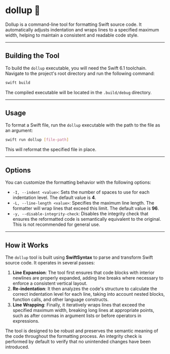 # dollup 🎀

Dollup is a command-line tool for formatting Swift source code. It automatically adjusts indentation and wraps lines to a specified maximum width, helping to maintain a consistent and readable code style.

-----

## Building the Tool

To build the `dollup` executable, you will need the Swift 6.1 toolchain. Navigate to the project's root directory and run the following command:

```bash
swift build
```

The compiled executable will be located in the `.build/debug` directory.

-----

## Usage

To format a Swift file, run the `dollup` executable with the path to the file as an argument:

```bash
swift run dollup [file-path]
```

This will reformat the specified file in place.

-----

## Options

You can customize the formatting behavior with the following options:

  * `-I, --indent <value>`: Sets the number of spaces to use for each indentation level. The default value is **4**.
  * `-L, --line-length <value>`: Specifies the maximum line length. The formatter will wrap lines that exceed this limit. The default value is **96**.
  * `-y, --disable-integrity-check`: Disables the integrity check that ensures the reformatted code is semantically equivalent to the original. This is not recommended for general use.

-----

## How it Works

The `dollup` tool is built using **SwiftSyntax** to parse and transform Swift source code. It operates in several passes:

1.  **Line Expansion**: The tool first ensures that code blocks with interior newlines are properly expanded, adding line breaks where necessary to enforce a consistent vertical layout.
2.  **Re-indentation**: It then analyzes the code's structure to calculate the correct indentation level for each line, taking into account nested blocks, function calls, and other language constructs.
3.  **Line Wrapping**: Finally, it iteratively wraps lines that exceed the specified maximum width, breaking long lines at appropriate points, such as after commas in argument lists or before operators in expressions.

The tool is designed to be robust and preserves the semantic meaning of the code throughout the formatting process. An integrity check is performed by default to verify that no unintended changes have been introduced.
